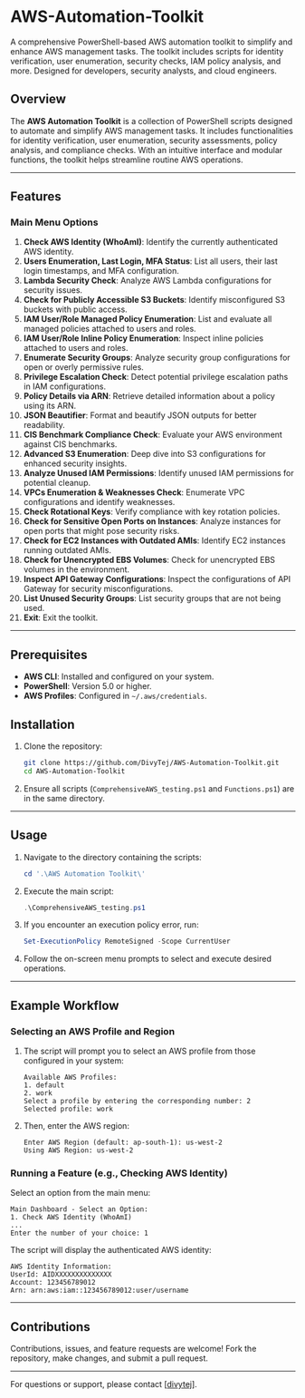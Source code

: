 # AWS-Automation-Toolkit

A comprehensive PowerShell-based AWS automation toolkit to simplify and enhance AWS management tasks. The toolkit includes scripts for identity verification, user enumeration, security checks, IAM policy analysis, and more. Designed for developers, security analysts, and cloud engineers.

## Overview

The **AWS Automation Toolkit** is a collection of PowerShell scripts designed to automate and simplify AWS management tasks. It includes functionalities for identity verification, user enumeration, security assessments, policy analysis, and compliance checks. With an intuitive interface and modular functions, the toolkit helps streamline routine AWS operations.

---

## Features

### Main Menu Options

1. **Check AWS Identity (WhoAmI)**: Identify the currently authenticated AWS identity.
2. **Users Enumeration, Last Login, MFA Status**: List all users, their last login timestamps, and MFA configuration.
3. **Lambda Security Check**: Analyze AWS Lambda configurations for security issues.
4. **Check for Publicly Accessible S3 Buckets**: Identify misconfigured S3 buckets with public access.
5. **IAM User/Role Managed Policy Enumeration**: List and evaluate all managed policies attached to users and roles.
6. **IAM User/Role Inline Policy Enumeration**: Inspect inline policies attached to users and roles.
7. **Enumerate Security Groups**: Analyze security group configurations for open or overly permissive rules.
8. **Privilege Escalation Check**: Detect potential privilege escalation paths in IAM configurations.
9. **Policy Details via ARN**: Retrieve detailed information about a policy using its ARN.
10. **JSON Beautifier**: Format and beautify JSON outputs for better readability.
11. **CIS Benchmark Compliance Check**: Evaluate your AWS environment against CIS benchmarks.
12. **Advanced S3 Enumeration**: Deep dive into S3 configurations for enhanced security insights.
13. **Analyze Unused IAM Permissions**: Identify unused IAM permissions for potential cleanup.
14. **VPCs Enumeration & Weaknesses Check**: Enumerate VPC configurations and identify weaknesses.
15. **Check Rotational Keys**: Verify compliance with key rotation policies.
16. **Check for Sensitive Open Ports on Instances**: Analyze instances for open ports that might pose security risks.
17. **Check for EC2 Instances with Outdated AMIs**: Identify EC2 instances running outdated AMIs.
18. **Check for Unencrypted EBS Volumes**: Check for unencrypted EBS volumes in the environment.
19. **Inspect API Gateway Configurations**: Inspect the configurations of API Gateway for security misconfigurations.
20. **List Unused Security Groups**: List security groups that are not being used.
21. **Exit**: Exit the toolkit.

---

## Prerequisites

- **AWS CLI**: Installed and configured on your system.
- **PowerShell**: Version 5.0 or higher.
- **AWS Profiles**: Configured in `~/.aws/credentials`.

## Installation

1. Clone the repository:
   ```bash
   git clone https://github.com/DivyTej/AWS-Automation-Toolkit.git
   cd AWS-Automation-Toolkit
   ```

2. Ensure all scripts (`ComprehensiveAWS_testing.ps1` and `Functions.ps1`) are in the same directory.

---

## Usage

1. Navigate to the directory containing the scripts:
   ```powershell
   cd '.\AWS Automation Toolkit\'
   ```

2. Execute the main script:
   ```powershell
   .\ComprehensiveAWS_testing.ps1
   ```

3. If you encounter an execution policy error, run:
   ```powershell
   Set-ExecutionPolicy RemoteSigned -Scope CurrentUser
   ```

4. Follow the on-screen menu prompts to select and execute desired operations.

---

## Example Workflow

### Selecting an AWS Profile and Region
1. The script will prompt you to select an AWS profile from those configured in your system:
   ```
   Available AWS Profiles:
   1. default
   2. work
   Select a profile by entering the corresponding number: 2
   Selected profile: work
   ```
2. Then, enter the AWS region:
   ```
   Enter AWS Region (default: ap-south-1): us-west-2
   Using AWS Region: us-west-2
   ```

### Running a Feature (e.g., Checking AWS Identity)
Select an option from the main menu:
```
Main Dashboard - Select an Option:
1. Check AWS Identity (WhoAmI)
...
Enter the number of your choice: 1
```
The script will display the authenticated AWS identity:
```
AWS Identity Information:
UserId: AIDXXXXXXXXXXXXXX
Account: 123456789012
Arn: arn:aws:iam::123456789012:user/username
```

---

## Contributions

Contributions, issues, and feature requests are welcome! Fork the repository, make changes, and submit a pull request.

---

For questions or support, please contact [[divytej](https://in.linkedin.com/in/divytej)].
